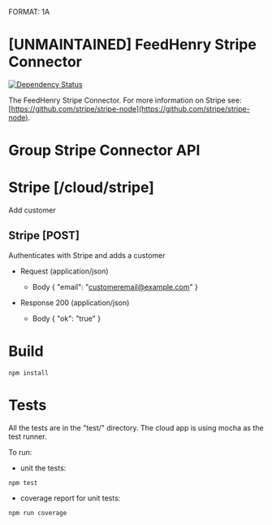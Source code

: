 FORMAT: 1A

# [UNMAINTAINED] FeedHenry Stripe Connector
[![Dependency Status](https://img.shields.io/david/feedhenry-templates/fh-connector-stripe-cloud.svg?style=flat-square)](https://david-dm.org/feedhenry-templates/fh-connector-stripe-cloud)

The FeedHenry Stripe Connector. For more information on Stripe see: [https://github.com/stripe/stripe-node](https://github.com/stripe/stripe-node).

# Group Stripe Connector API

# Stripe [/cloud/stripe]

Add customer

## Stripe [POST] 

Authenticates with Stripe and adds a customer

+ Request (application/json)
    + Body
        {
          "email": "customeremail@example.com"
        }

+ Response 200 (application/json)
    + Body
            {
              "ok": "true"
            }

# Build
```
npm install
```

# Tests

All the tests are in the "test/" directory. The cloud app is using mocha as the test runner. 

To run:
* unit the tests:
```
npm test
```
* coverage report for unit tests:
```
npm run coverage
```
